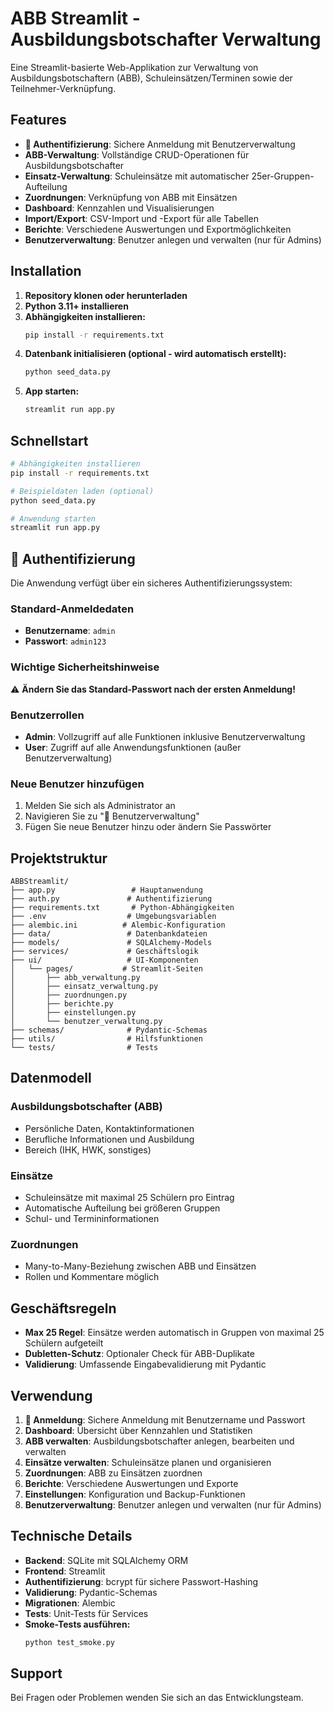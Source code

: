 # ABB Streamlit - Ausbildungsbotschafter Verwaltung

Eine Streamlit-basierte Web-Applikation zur Verwaltung von Ausbildungsbotschaftern (ABB), Schuleinsätzen/Terminen sowie der Teilnehmer-Verknüpfung.

## Features

- **🔐 Authentifizierung**: Sichere Anmeldung mit Benutzerverwaltung
- **ABB-Verwaltung**: Vollständige CRUD-Operationen für Ausbildungsbotschafter
- **Einsatz-Verwaltung**: Schuleinsätze mit automatischer 25er-Gruppen-Aufteilung
- **Zuordnungen**: Verknüpfung von ABB mit Einsätzen
- **Dashboard**: Kennzahlen und Visualisierungen
- **Import/Export**: CSV-Import und -Export für alle Tabellen
- **Berichte**: Verschiedene Auswertungen und Exportmöglichkeiten
- **Benutzerverwaltung**: Benutzer anlegen und verwalten (nur für Admins)

## Installation

1. **Repository klonen oder herunterladen**
2. **Python 3.11+ installieren**
3. **Abhängigkeiten installieren:**
   ```bash
   pip install -r requirements.txt
   ```
4. **Datenbank initialisieren (optional - wird automatisch erstellt):**
   ```bash
   python seed_data.py
   ```
5. **App starten:**
   ```bash
   streamlit run app.py
   ```

## Schnellstart

```bash
# Abhängigkeiten installieren
pip install -r requirements.txt

# Beispieldaten laden (optional)
python seed_data.py

# Anwendung starten
streamlit run app.py
```

## 🔐 Authentifizierung

Die Anwendung verfügt über ein sicheres Authentifizierungssystem:

### Standard-Anmeldedaten
- **Benutzername**: `admin`
- **Passwort**: `admin123`

### Wichtige Sicherheitshinweise
⚠️ **Ändern Sie das Standard-Passwort nach der ersten Anmeldung!**

### Benutzerrollen
- **Admin**: Vollzugriff auf alle Funktionen inklusive Benutzerverwaltung
- **User**: Zugriff auf alle Anwendungsfunktionen (außer Benutzerverwaltung)

### Neue Benutzer hinzufügen
1. Melden Sie sich als Administrator an
2. Navigieren Sie zu "👥 Benutzerverwaltung"
3. Fügen Sie neue Benutzer hinzu oder ändern Sie Passwörter

## Projektstruktur

```
ABBStreamlit/
├── app.py                 # Hauptanwendung
├── auth.py               # Authentifizierung
├── requirements.txt       # Python-Abhängigkeiten
├── .env                  # Umgebungsvariablen
├── alembic.ini          # Alembic-Konfiguration
├── data/                 # Datenbankdateien
├── models/               # SQLAlchemy-Models
├── services/             # Geschäftslogik
├── ui/                   # UI-Komponenten
│   └── pages/           # Streamlit-Seiten
│       ├── abb_verwaltung.py
│       ├── einsatz_verwaltung.py
│       ├── zuordnungen.py
│       ├── berichte.py
│       ├── einstellungen.py
│       └── benutzer_verwaltung.py
├── schemas/              # Pydantic-Schemas
├── utils/                # Hilfsfunktionen
└── tests/                # Tests
```

## Datenmodell

### Ausbildungsbotschafter (ABB)
- Persönliche Daten, Kontaktinformationen
- Berufliche Informationen und Ausbildung
- Bereich (IHK, HWK, sonstiges)

### Einsätze
- Schuleinsätze mit maximal 25 Schülern pro Eintrag
- Automatische Aufteilung bei größeren Gruppen
- Schul- und Termininformationen

### Zuordnungen
- Many-to-Many-Beziehung zwischen ABB und Einsätzen
- Rollen und Kommentare möglich

## Geschäftsregeln

- **Max 25 Regel**: Einsätze werden automatisch in Gruppen von maximal 25 Schülern aufgeteilt
- **Dubletten-Schutz**: Optionaler Check für ABB-Duplikate
- **Validierung**: Umfassende Eingabevalidierung mit Pydantic

## Verwendung

1. **🔐 Anmeldung**: Sichere Anmeldung mit Benutzername und Passwort
2. **Dashboard**: Übersicht über Kennzahlen und Statistiken
3. **ABB verwalten**: Ausbildungsbotschafter anlegen, bearbeiten und verwalten
4. **Einsätze verwalten**: Schuleinsätze planen und organisieren
5. **Zuordnungen**: ABB zu Einsätzen zuordnen
6. **Berichte**: Verschiedene Auswertungen und Exporte
7. **Einstellungen**: Konfiguration und Backup-Funktionen
8. **Benutzerverwaltung**: Benutzer anlegen und verwalten (nur für Admins)

## Technische Details

- **Backend**: SQLite mit SQLAlchemy ORM
- **Frontend**: Streamlit
- **Authentifizierung**: bcrypt für sichere Passwort-Hashing
- **Validierung**: Pydantic-Schemas
- **Migrationen**: Alembic
- **Tests**: Unit-Tests für Services
- **Smoke-Tests ausführen:**
  ```bash
  python test_smoke.py
  ```

## Support

Bei Fragen oder Problemen wenden Sie sich an das Entwicklungsteam.
